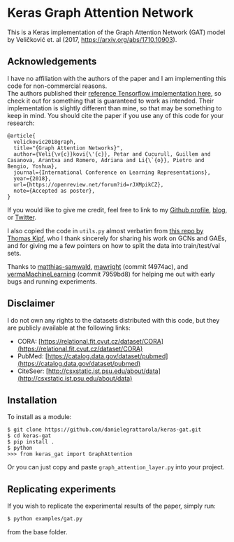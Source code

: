 # Keras Graph Attention Network
This is a Keras implementation of the Graph Attention Network (GAT)
model by Veličković et. al (2017, https://arxiv.org/abs/1710.10903).

## Acknowledgements
I have no affiliation with the authors of the paper and I am
implementing this code for non-commercial reasons.  
The authors published their [reference Tensorflow implementation
here](https://github.com/PetarV-/GAT), so check it out for something that
is guaranteed to work as intended. Their implementation is slightly
different than mine, so that may be something to keep in mind.
You should cite the paper if you use any of this code for your research:
```
@article{
  velickovic2018graph,
  title="{Graph Attention Networks}",
  author={Veli{\v{c}}kovi{\'{c}}, Petar and Cucurull, Guillem and Casanova, Arantxa and Romero, Adriana and Li{\`{o}}, Pietro and Bengio, Yoshua},
  journal={International Conference on Learning Representations},
  year={2018},
  url={https://openreview.net/forum?id=rJXMpikCZ},
  note={Accepted as poster},
}
```
If you would like to give me credit, feel free to link to my
[Github profile](https://github.com/danielegrattarola),
[blog](https://danielegrattarola.github.io), or
[Twitter](https://twitter.com/riceasphait).

I also copied the code in `utils.py` almost verbatim from [this repo by
Thomas Kipf](https://github.com/tkipf/gcn), who I thank sincerely for
sharing his work on GCNs and GAEs, and for giving me a few pointers on
how to split the data into train/test/val sets.

Thanks to [matthias-samwald](https://github.com/matthias-samwald),
[mawright](https://github.com/mawright) (commit f4974ac),
and [vermaMachineLearning](https://github.com/vermaMachineLearning)
(commit 7959bd8) for helping me out with early bugs and running
experiments.

## Disclaimer
I do not own any rights to the datasets distributed with this code, but
they are publicly available at the following links:

- CORA: [https://relational.fit.cvut.cz/dataset/CORA](https://relational.fit.cvut.cz/dataset/CORA)
- PubMed: [https://catalog.data.gov/dataset/pubmed](https://catalog.data.gov/dataset/pubmed)
- CiteSeer: [http://csxstatic.ist.psu.edu/about/data](http://csxstatic.ist.psu.edu/about/data)

## Installation
To install as a module:
```
$ git clone https://github.com/danielegrattarola/keras-gat.git
$ cd keras-gat
$ pip install .
$ python
>>> from keras_gat import GraphAttention
```

Or you can just copy and paste `graph_attention_layer.py` into your
project.

## Replicating experiments
If you wish to replicate the experimental results of the paper, simply
run:
```sh
$ python examples/gat.py
```

from the base folder.
